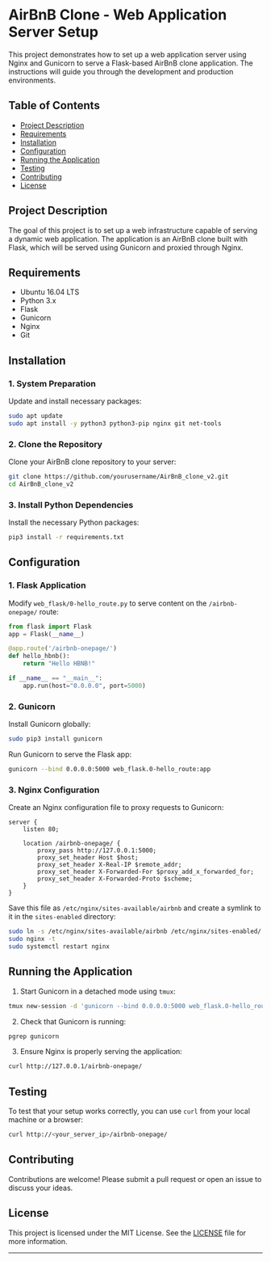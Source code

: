# AirBnB Clone - Web Application Server Setup

This project demonstrates how to set up a web application server using Nginx and Gunicorn to serve a Flask-based AirBnB clone application. The instructions will guide you through the development and production environments.

## Table of Contents

- [Project Description](#project-description)
- [Requirements](#requirements)
- [Installation](#installation)
- [Configuration](#configuration)
- [Running the Application](#running-the-application)
- [Testing](#testing)
- [Contributing](#contributing)
- [License](#license)

## Project Description

The goal of this project is to set up a web infrastructure capable of serving a dynamic web application. The application is an AirBnB clone built with Flask, which will be served using Gunicorn and proxied through Nginx.

## Requirements

- Ubuntu 16.04 LTS
- Python 3.x
- Flask
- Gunicorn
- Nginx
- Git

## Installation

### 1. System Preparation

Update and install necessary packages:

```bash
sudo apt update
sudo apt install -y python3 python3-pip nginx git net-tools
```

### 2. Clone the Repository

Clone your AirBnB clone repository to your server:

```bash
git clone https://github.com/yourusername/AirBnB_clone_v2.git
cd AirBnB_clone_v2
```

### 3. Install Python Dependencies

Install the necessary Python packages:

```bash
pip3 install -r requirements.txt
```

## Configuration

### 1. Flask Application

Modify `web_flask/0-hello_route.py` to serve content on the `/airbnb-onepage/` route:

```python
from flask import Flask
app = Flask(__name__)

@app.route('/airbnb-onepage/')
def hello_hbnb():
    return "Hello HBNB!"

if __name__ == "__main__":
    app.run(host="0.0.0.0", port=5000)
```

### 2. Gunicorn

Install Gunicorn globally:

```bash
sudo pip3 install gunicorn
```

Run Gunicorn to serve the Flask app:

```bash
gunicorn --bind 0.0.0.0:5000 web_flask.0-hello_route:app
```

### 3. Nginx Configuration

Create an Nginx configuration file to proxy requests to Gunicorn:

```nginx
server {
    listen 80;

    location /airbnb-onepage/ {
        proxy_pass http://127.0.0.1:5000;
        proxy_set_header Host $host;
        proxy_set_header X-Real-IP $remote_addr;
        proxy_set_header X-Forwarded-For $proxy_add_x_forwarded_for;
        proxy_set_header X-Forwarded-Proto $scheme;
    }
}
```

Save this file as `/etc/nginx/sites-available/airbnb` and create a symlink to it in the `sites-enabled` directory:

```bash
sudo ln -s /etc/nginx/sites-available/airbnb /etc/nginx/sites-enabled/
sudo nginx -t
sudo systemctl restart nginx
```

## Running the Application

1. Start Gunicorn in a detached mode using `tmux`:

```bash
tmux new-session -d 'gunicorn --bind 0.0.0.0:5000 web_flask.0-hello_route:app'
```

2. Check that Gunicorn is running:

```bash
pgrep gunicorn
```

3. Ensure Nginx is properly serving the application:

```bash
curl http://127.0.0.1/airbnb-onepage/
```

## Testing

To test that your setup works correctly, you can use `curl` from your local machine or a browser:

```bash
curl http://<your_server_ip>/airbnb-onepage/
```

## Contributing

Contributions are welcome! Please submit a pull request or open an issue to discuss your ideas.

## License

This project is licensed under the MIT License. See the [LICENSE](LICENSE) file for more information.

---
